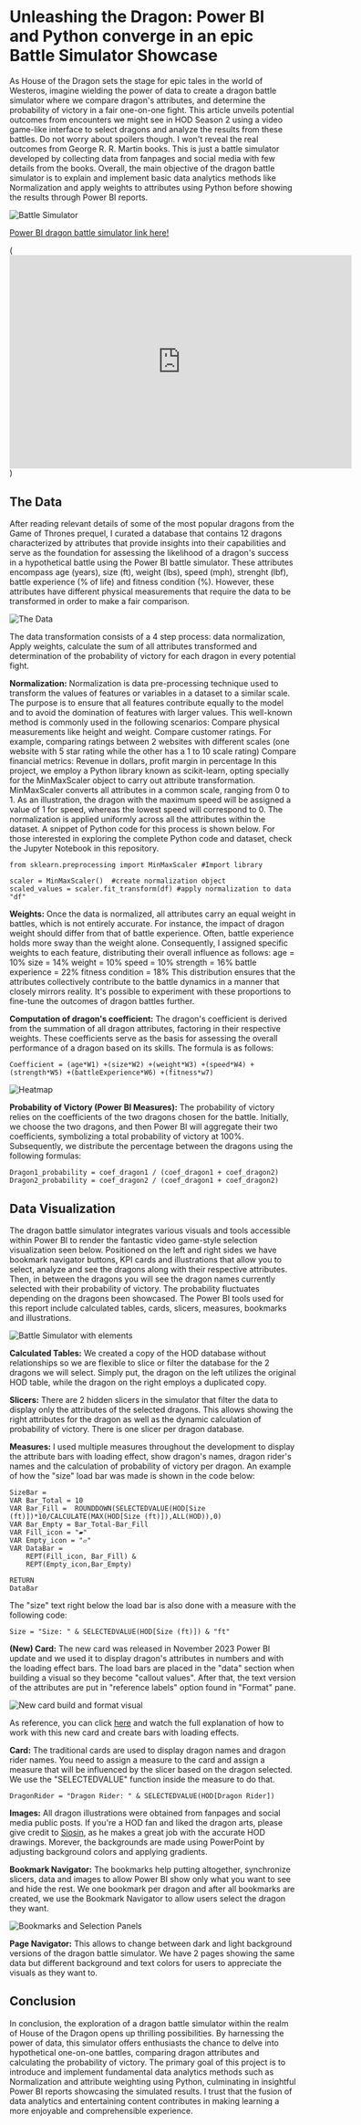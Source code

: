 # Unleashing the Dragon: Power BI and Python converge in an epic Battle Simulator Showcase

As House of the Dragon sets the stage for epic tales in the world of Westeros, imagine wielding the power of data to create a dragon battle simulator where we compare dragon's attributes, and determine the probability of victory in a fair one-on-one fight. This article unveils potential outcomes from encounters we might see in HOD Season 2 using a video game-like interface to select dragons and analyze the results from these battles. Do not worry about spoilers though. I won't reveal the real outcomes from George R. R. Martin books. This is just a battle simulator developed by collecting data from fanpages and social media with few details from the books. Overall, the main objective of the dragon battle simulator is to explain and implement basic data analytics methods like Normalization and apply weights to attributes using Python before showing the results through Power BI reports. 

![Battle Simulator](https://github.com/antoniodagnino/HOD/assets/76269794/a3f186e9-b839-46a2-a075-7291ac44cb47)

[Power BI dragon battle simulator link here!](https://app.powerbi.com/view?r=eyJrIjoiOWM5N2IxYTctMzkxOS00NmFhLTk3OTgtNDU1ODcxN2IyNGI0IiwidCI6IjAyOTczNGNmLWU2NzEtNGVjZS1hMzk4LWU5YTYzMzZkMmY1MSJ9)

(<iframe title="HOD Project" width="600" height="373.5" src="https://app.powerbi.com/view?r=eyJrIjoiOWM5N2IxYTctMzkxOS00NmFhLTk3OTgtNDU1ODcxN2IyNGI0IiwidCI6IjAyOTczNGNmLWU2NzEtNGVjZS1hMzk4LWU5YTYzMzZkMmY1MSJ9&embedImagePlaceholder=true" frameborder="0" allowFullScreen="true"></iframe>)



## **The Data**

After reading relevant details of some of the most popular dragons from the Game of Thrones prequel, I curated a database that contains 12 dragons characterized by attributes that provide insights into their capabilities and serve as the foundation for assessing the likelihood of a dragon's success in a hypothetical battle using the Power BI battle simulator. These attributes encompass age (years), size (ft), weight (lbs), speed (mph), strenght (lbf), battle experience (% of life) and fitness condition (%). However, these attributes have different physical measurements that require the data to be transformed in order to make a fair comparison. 

![The Data](https://github.com/antoniodagnino/HOD/assets/76269794/251da200-5e0d-45ce-a929-8281da064f14)



The data transformation consists of a 4 step process: data normalization, Apply weights, calculate the sum of all attributes transformed and determination of the probability of victory for each dragon in every potential fight.


**Normalization:**
Normalization is data pre-processing technique used to transform the values of features or variables in a dataset to a similar scale. The purpose is to ensure that all features contribute equally to the model and to avoid the domination of features with larger values. This well-known method is commonly used in the following scenarios:
Compare physical measurements like height and weight.
Compare customer ratings. For example, comparing ratings between 2 websites with different scales (one website with 5 star rating while the other has a 1 to 10 scale rating)
Compare financial metrics: Revenue in dollars, profit margin in percentage
In this project, we employ a Python library known as scikit-learn, opting specially for the MinMaxScaler object to carry out attribute transformation. MinMaxScaler  converts all attributes in a common scale, ranging from 0 to 1. As an illustration, the dragon with the maximum speed will be assigned a value of 1 for speed, whereas the lowest speed will correspond to 0. The normalization is applied uniformly across all the attributes within the dataset. A snippet of Python code for this process is shown below. For those interested in exploring the complete Python code and dataset, check the Jupyter Notebook in this repository.

```
from sklearn.preprocessing import MinMaxScaler #Import library

scaler = MinMaxScaler()  #create normalization object
scaled_values = scaler.fit_transform(df) #apply normalization to data "df"
```


**Weights:**
Once the data is normalized, all attributes carry an equal weight in battles, which is not entirely accurate. For instance, the impact of dragon weight should differ from that of battle experience. Often, battle experience holds more sway than the weight alone. Consequently, I assigned specific weights to each feature, distributing their overall influence as follows:
age = 10%
size = 14%
weight = 10%
speed = 10%
strength = 16%
battle experience = 22%
fitness condition = 18%
This distribution ensures that the attributes collectively contribute to the battle dynamics in a manner that closely mirrors reality. It's possible to experiment with these proportions to fine-tune the outcomes of dragon battles further.


**Computation of dragon's coefficient:**
The dragon's coefficient is derived from the summation of all dragon attributes, factoring in their respective weights. These coefficients serve as the basis for assessing the overall performance of a dragon based on its skills. The formula is as follows:

```
Coefficient = (age*W1) +(size*W2) +(weight*W3) +(speed*W4) +(strength*W5) +(battleExperience*W6) +(fitness*w7)
```

![Heatmap](https://github.com/antoniodagnino/HOD/assets/76269794/ba3f2d2a-0a1c-4df3-8443-be42aaff59e1)


**Probability of Victory (Power BI Measures):**
The probability of victory relies on the coefficients of the two dragons chosen for the battle. Initially, we choose the two dragons, and then Power BI will aggregate their two coefficients, symbolizing a total probability of victory at 100%. Subsequently, we distribute the percentage between the dragons using the following formulas:

```
Dragon1_probability = coef_dragon1 / (coef_dragon1 + coef_dragon2)
Dragon2_probability = coef_dragon2 / (coef_dragon1 + coef_dragon2)
```

## **Data Visualization**


The dragon battle simulator integrates various visuals and tools accessible within Power BI to render the fantastic video game-style selection visualization seen below. Positioned on the left and right sides we have bookmark navigator buttons, KPI cards and illustrations that allow you to select, analyze and see the dragons along with their respective attributes. Then, in between the dragons you will see the dragon names currently selected with their probability of victory. The probability fluctuates depending on the dragons been showcased. The Power BI tools used for this report include calculated tables, cards, slicers, measures, bookmarks and illustrations.


![Battle Simulator with elements](https://github.com/antoniodagnino/HOD/assets/76269794/03ea506c-c7e8-40f3-81b0-1ecdc4664c78)

**Calculated Tables:** We created a copy of the HOD database without relationships so we are flexible to slice or filter the database for the 2 dragons we will select. Simply put, the dragon on the left utilizes the original HOD table, while the dragon on the right employs a duplicated copy.

**Slicers:** There are 2 hidden slicers in the simulator that filter the data to display only the attributes of the selected dragons. This allows showing the right attributes for the dragon as well as the dynamic calculation of  probability of victory. There is one slicer per dragon database.

**Measures:** I used multiple measures throughout the development to display the attribute bars with loading effect, show dragon's names, dragon rider's names and the calculation of probability of victory per dragon. An example of how the "size" load bar was made is shown in the code below:

```
SizeBar = 
VAR Bar_Total = 10
VAR Bar_Fill =  ROUNDDOWN(SELECTEDVALUE(HOD[Size (ft)])*10/CALCULATE(MAX(HOD[Size (ft)]),ALL(HOD)),0)
VAR Bar_Empty = Bar_Total-Bar_Fill
VAR Fill_icon = "▰"
VAR Empty_icon = "▱"
VAR DataBar = 
    REPT(Fill_icon, Bar_Fill) &
    REPT(Empty_icon,Bar_Empty)

RETURN
DataBar
```

The "size" text right below the load bar is also done with a measure with the following code:

```
Size = "Size: " & SELECTEDVALUE(HOD[Size (ft)]) & "ft"
```


**(New) Card:**  The new card was released in November 2023 Power BI update and we used it to display dragon's attributes in numbers and with the loading effect bars. The load bars are placed in the "data" section when building a visual so they become "callout values". After that, the text version of the attributes are put in "reference labels" option found in "Format" pane.

![New card build and format visual](https://github.com/antoniodagnino/HOD/assets/76269794/d182b3f1-933e-4707-b2b2-0f6f951eda19)

As reference, you can click [here](https://www.youtube.com/watch?v=KgkOY4-sUUQ&t=1121s) and watch the full explanation of how to work with this new card and create bars with loading effects.

**Card:** The traditional cards are used to display dragon names and dragon rider names. You need to assign a measure to the card and assign a measure that will be influenced by the slicer based on the dragon selected. We use the "SELECTEDVALUE" function inside the measure to do that.

```
DragonRider = "Dragon Rider: " & SELECTEDVALUE(HOD[Dragon Rider])
```

**Images:** All dragon illustrations were obtained from fanpages and social media public posts. If you're a HOD fan and liked the dragon arts, please give credit to [Siosin](https://www.instagram.com/siosin_/), as he makes a great job with the accurate HOD drawings. Morever, the backgrounds are made using PowerPoint by adjusting background colors and applying gradients.

**Bookmark Navigator:** The bookmarks help putting altogether, synchronize slicers, data and images to allow Power BI show only what you want to see and hide the rest. We one bookmark per dragon and after all bookmarks are created, we use the Bookmark Navigator to allow users select the dragon they want.

![Bookmarks and Selection Panels](https://github.com/antoniodagnino/HOD/assets/76269794/e0293c0a-44ca-44f2-8dc7-326e39ba4d94)

**Page Navigator:** This allows to change between dark and light background versions of the dragon battle simulator. We have 2 pages showing the same data but different background and text colors for users to appreciate the visuals as they want to.


## **Conclusion**
In conclusion, the exploration of a dragon battle simulator within the realm of House of the Dragon opens up thrilling possibilities. By harnessing the power of data, this simulator offers enthusiasts the chance to delve into hypothetical one-on-one battles, comparing dragon attributes and calculating the probability of victory. The primary goal of this project is to introduce and implement fundamental data analytics methods such as Normalization and attribute weighting using Python, culminating in insightful Power BI reports showcasing the simulated results. I trust that the fusion of data analytics and entertaining content contributes in making learning a more enjoyable and comprehensible experience.












